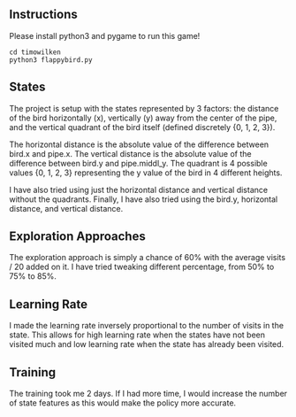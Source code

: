 ## Instructions
Please install python3 and pygame to run this game!
```
cd timowilken
python3 flappybird.py
```
## States
The project is setup with the states represented by 3 factors: the distance of the bird horizontally (x), vertically (y) away from the center of the pipe, and the vertical quadrant of the bird itself (defined discretely {0, 1, 2, 3}).

The horizontal distance is the absolute value of the difference between bird.x and pipe.x.
The vertical distance is the absolute value of the difference between bird.y and pipe.middl_y.
The quadrant is 4 possible values {0, 1, 2, 3} representing the y value of the bird in 4 different heights.

I have also tried using just the horizontal distance and vertical distance without the quadrants.
Finally, I have also tried using the bird.y, horizontal distance, and vertical distance.

## Exploration Approaches
The exploration approach is simply a chance of 60% with the average visits / 20 added on it.
I have tried tweaking different percentage, from 50% to 75% to 85%.

## Learning Rate
I made the learning rate inversely proportional to the number of visits in the state. This allows for high learning rate when the states have not been visited much and low learning rate when the state has already been visited.

## Training
The training took me 2 days. If I had more time, I would increase the number of state features as this would make the policy more accurate.
